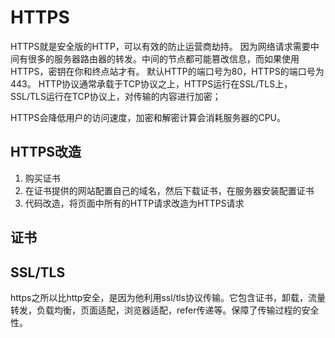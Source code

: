 # HTTPS

HTTPS就是安全版的HTTP，可以有效的防止运营商劫持。
因为网络请求需要中间有很多的服务器路由器的转发。中间的节点都可能篡改信息，而如果使用HTTPS，密钥在你和终点站才有。
默认HTTP的端口号为80，HTTPS的端口号为443。
HTTP协议通常承载于TCP协议之上，HTTPS运行在SSL/TLS上，SSL/TLS运行在TCP协议上，对传输的内容进行加密；

HTTPS会降低用户的访问速度，加密和解密计算会消耗服务器的CPU。

## HTTPS改造

1. 购买证书
2. 在证书提供的网站配置自己的域名，然后下载证书，在服务器安装配置证书
3. 代码改造，将页面中所有的HTTP请求改造为HTTPS请求

## 证书

## SSL/TLS

https之所以比http安全，是因为他利用ssl/tls协议传输。它包含证书，卸载，流量转发，负载均衡，页面适配，浏览器适配，refer传递等。保障了传输过程的安全性。
